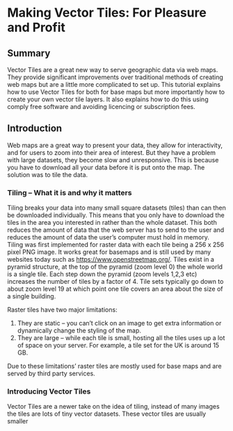 # Making Vector Tiles: For Pleasure and Profit
## Summary
Vector Tiles are a great new way to serve geographic data via web maps.  They provide significant improvements over traditional methods of creating web maps but are a little more complicated to set up. This tutorial explains how to use Vector Tiles for both for base maps but more importantly how to create your own vector tile layers.  It also explains how to do this using comply free software and avoiding licencing or subscription fees.
## Introduction
Web maps are a great way to present your data, they allow for interactivity, and for users to zoom into their area of interest. But they have a problem with large datasets, they become slow and unresponsive. This is because you have to download all your data before it is put onto the map. The solution was to tile the data.
### Tiling – What it is and why it matters
Tiling breaks your data into many small square datasets (tiles) than can then be downloaded individually. This means that you only have to download the tiles in the area you interested in rather than the whole dataset. This both reduces the amount of data that the web server has to send to the user and reduces the amount of data the user’s computer must hold in memory.
Tiling was first implemented for raster data with each tile being a 256 x 256 pixel PNG image. It works great for basemaps and is still used by many websites today such as https://www.openstreetmap.org/. Tiles exist in a pyramid structure, at the top of the pyramid (zoom level 0) the whole world is a single tile. Each step down the pyramid (zoom levels 1,2,3 etc) increases the number of tiles by a factor of 4.  Tile sets typically go down to about zoom level 19 at which point one tile covers an area about the size of a single building.

Raster tiles have two major limitations:
1. They are static – you can’t click on an image to get extra information or dynamically change the styling of the map.
2. They are large – while each tile is small, hosting all the tiles uses up a lot of space on your server. For example, a tile set for the UK is around 15 GB.

Due to these limitations’ raster tiles are mostly used for base maps and are served by third party services. 
### Introducing Vector Tiles
Vector Tiles are a newer take on the idea of tiling, instead of many images the tiles are lots of tiny vector datasets. These vector tiles are usually smaller 


